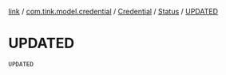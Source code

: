 [link](../../../index.md) / [com.tink.model.credential](../../index.md) / [Credential](../index.md) / [Status](index.md) / [UPDATED](./-u-p-d-a-t-e-d.md)

# UPDATED

`UPDATED`